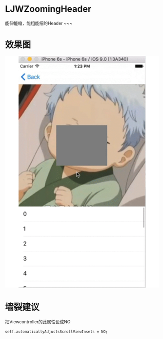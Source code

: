 # LJWZoomingHeader
能伸能缩，能粗能细的Header ~~~

# 效果图
![Alt Text](https://github.com/chinaljw/MyFileRepository/blob/master/Gif/LJWZoomiingHeaderGif.gif)

# 墙裂建议
把Viewcontroller的此属性设成NO

    self.automaticallyAdjustsScrollViewInsets = NO;
